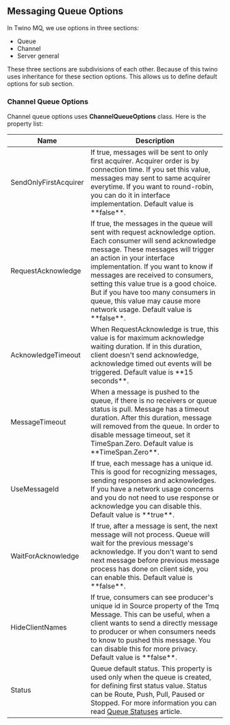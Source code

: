 ## Messaging Queue Options

In Twino MQ, we use options in three sections:
* Queue
* Channel
* Server general

These three sections are subdivisions of each other.
Because of this twino uses inheritance for these section options.
This allows us to define default options for sub section.

### Channel Queue Options

Channel queue options uses **ChannelQueueOptions** class. Here is the property list:

<table>
  <thead>
    <tr>
      <th>Name</th>
      <th>Description</th>
    </tr>
  </thead>
  <tbody>
    <tr>
      <td>SendOnlyFirstAcquirer</td>
      <td>
        If true, messages will be sent to only first acquirer. Acquirer order is by connection time.
        If you set this value, messages may sent to same acquirer everytime.
        If you want to round-robin, you can do it in interface implementation.
        Default value is **false**.
      </td>
    </tr>
    <tr>
      <td>RequestAcknowledge</td>
      <td>
        If true, the messages in the queue will sent with request acknowledge option.
        Each consumer will send acknowledge message. These messages will trigger an action in your interface implementation.
        If you want to know if messages are received to consumers, setting this value true is a good choice.
        But if you have too many consumers in queue, this value may cause more network usage.
        Default value is **false**.
      </td>
    </tr>
    <tr>
      <td>AcknowledgeTimeout</td>
      <td>
        When RequestAcknowledge is true, this value is for maximum acknowledge waiting duration.
        If in this duration, client doesn't send acknowledge, acknowledge timed out events will be triggered.
        Default value is **15 seconds**.
      </td>
    </tr>
    <tr>
      <td>MessageTimeout</td>
      <td>
        When a message is pushed to the queue, if there is no receivers or queue status is pull.
        Message has a timeout duration. After this duration, message will removed from the queue.
        In order to disable message timeout, set it TimeSpan.Zero. Default value is **TimeSpan.Zero**.
      </td>
    </tr>
    <tr>
      <td>UseMessageId</td>
      <td>
        If true, each message has a unique id. This is good for recognizing messages, sending responses and acknowledges.
        If you have a network usage concerns and you do not need to use response or acknowledge you can disable this.
        Default value is **true**.
      </td>
    </tr>
    <tr>
      <td>WaitForAcknowledge</td>
      <td>
        If true, after a message is sent, the next message will not process.
        Queue will wait for the previous message's acknowledge.
        If you don't want to send next message before previous message process has done on client side,
        you can enable this. Default value is **false**.
      </td>
    </tr>
    <tr>
      <td>HideClientNames</td>
      <td>
        If true, consumers can see producer's unique id in Source property of the Tmq Message.
        This can be useful, when a client wants to send a directly message to producer or when consumers needs to know
        to pushed this message. You can disable this for more privacy. Default value is **false**.
      </td>
    </tr>
    <tr>
      <td>Status</td>
      <td>
        Queue default status. This property is used only when the queue is created, for defining first status value.
        Status can be Route, Push, Pull, Paused or Stopped.
        For more information you can read <a href="https://github.com/mhelvacikoylu/twino/blob/v2/docs/mq/Queue%20Statuses.MD">Queue Statuses</a> article.
      </td>
    </tr>
  </tbody>
</table>
